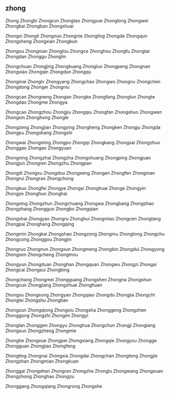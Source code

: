 zhong
---

Zhong Zhongbi Zhongrun Zhongtao Zhongyue Zhonglong Zhongwei Zhongbai Zhongban Zhongshuai

Zhongxi Zhongli Zhongnuo Zhongnie Zhongling Zhongde Zhongqun Zhongsheng Zhongxian Zhongkun

Zhongou Zhongnian Zhonglou Zhongce Zhonghou Zhongfu Zhongtai Zhongdan Zhonggu Zhonglin

Zhongchuan Zhongjing Zhongkuang Zhongluo Zhongpeng Zhongnan Zhongxiao Zhongqin Zhongdun Zhongqu

Zhongmai Zhonglv Zhongyang Zhongchao Zhongwo Zhongnu Zhongchen Zhongdong Zhonger Zhongniu

Zhongcan Zhongneng Zhongan Zhongke Zhongfang Zhonglun Zhongte Zhongdao Zhongme Zhongya

Zhongcao Zhongzhou Zhongjiu Zhongqiu Zhongfan Zhongshuo Zhongwen Zhongxin Zhonghong Zhongle

Zhongzeng Zhongjian Zhongying Zhongheng Zhongken Zhongju Zhongda Zhongpu Zhongshang Zhongshi

Zhongwai Zhongming Zhongpo Zhongqi Zhongkang Zhongsai Zhongzhuo Zhonggao Zhongao Zhongyuan

Zhongning Zhongzhai Zhongzha Zhongshuang Zhongping Zhongjuan Zhongjun Zhongren Zhongzhu Zhongpan

Zhongdi Zhongxu Zhongdou Zhongseng Zhongen Zhongfen Zhongman Zhongrui Zhongrao Zhongchong

Zhongkuo Zhongfei Zhongye Zhongsi Zhonghuai Zhonge Zhongyin Zhongze Zhonghun Zhonghai

Zhongxing Zhongzhun Zhongchuang Zhongwa Zhongbang Zhongzhao Zhongzhang Zhongguo Zhongbo   Zhongqian

Zhongshai Zhongyao Zhongru Zhonghui Zhongmiao Zhongcen Zhongtang Zhongpai Zhonghang Zhongqing

Zhongmin Zhongkai Zhongshao Zhongzong Zhongmu Zhongtong Zhongchu Zhongcong Zhonggou Zhongjin

Zhongruo Zhongnun Zhongxun Zhongmeng Zhongbin Zhongdui Zhongyong Zhongsen Zhongcheng Zhongmou

Zhongyun Zhongduan Zhonghan Zhongquan Zhongwu Zhongzi Zhongai Zhongcai Zhongsui Zhongbing

Zhongchang Zhongmei Zhongguang Zhongshen Zhongna Zhongshun Zhongcun Zhongjiang Zhongzhuai Zhonghuan

Zhongsu Zhongsong Zhongyan Zhongqiao Zhongdu Zhongjia Zhongchi Zhonglei Zhongshu Zhongtian

Zhongzun Zhongqiong Zhongxiu Zhongsha Zhonggeng Zhongzhen Zhonggong Zhongzhi Zhongmi Zhongyi

Zhonglan Zhonggen Zhongyu Zhonghua Zhongchun Zhongji Zhonglang Zhongsun Zhongzheng Zhongmie

Zhonghe Zhongxue Zhongpei Zhongxiang Zhongqie Zhongyou Zhongge Zhongguan Zhongjiao Zhongfeng

Zhongting Zhongnai Zhongxia Zhongdai Zhongchan Zhongteng Zhongjie Zhongzhan Zhongmian Zhongkuan

Zhonggai Zhongshan Zhongran Zhongzhe Zhonglu Zhongwang Zhongxuan Zhongzhong Zhonghao Zhongzu

Zhonggang Zhongqiang Zhongrong Zhongshe 